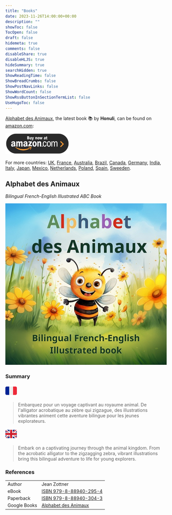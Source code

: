 ```yaml
---
title: "Books"
date: 2023-11-26T14:00:00+00:00
description: ""
showToc: false
TocOpen: false
draft: false
hidemeta: true
comments: false
disableShare: true
disableHLJS: true
hideSummary: true
searchHidden: true
ShowReadingTime: false
ShowBreadCrumbs: false
ShowPostNavLinks: false
ShowWordCount: false
ShowRssButtonInSectionTermList: false
UseHugoToc: false
---
```


[Alphabet des Animaux](#alphabet-des-animaux), the latest book 📚 by **Honuli**, can be found on [amazon.com](https://www.amazon.com/dp/B0CVBTK6Z8):

[![Amazon](/buy-on-amazon.png "Buy on Amazon US")](https://www.amazon.com/dp/B0CVBTK6Z8)

For more countries: [UK](https://www.amazon.co.uk/dp/B0CVBTK6Z8), [France](https://www.amazon.fr/dp/B0CVBTK6Z8), [Australia](https://www.amazon.com.au/dp/B0CVBTK6Z8), [Brazil](https://www.amazon.com.br/dp/B0CPL2JVFQ), [Canada](https://www.amazon.ca/dp/B0CVBTK6Z8), [Germany](https://www.amazon.de/dp/B0CVBTK6Z8), [India](https://www.amazon.in/dp/B0CPL2JVFQ), [Italy](https://www.amazon.it/dp/B0CVBTK6Z8), [Japan](https://www.amazon.co.jp/dp/B0CVBTK6Z8), [Mexico](https://www.amazon.com.mx/dp/B0CVBTK6Z8), [Netherlands](https://www.amazon.nl/dp/B0CVBTK6Z8), [Poland](https://www.amazon.pl/dp/B0CVBTK6Z8), [Spain](https://www.amazon.es/dp/B0CVBTK6Z8), [Sweeden](https://www.amazon.se/dp/B0CVBTK6Z8).

## Alphabet des Animaux

_Bilingual French-English Illustrated ABC Book_

![Alphabet](/alphabet_cover.jpg "Alphabet des Animaux")

### Summary

![French](/French_flag.png "French")
> Embarquez pour un voyage captivant au royaume animal. De l'alligator acrobatique au zèbre qui zigzague, des
> illustrations vibrantes animent cette aventure bilingue pour les jeunes explorateurs.

![English](/English_flag.png "English")
> Embark on a captivating journey through the animal kingdom. From the acrobatic alligator to the zigzagging zebra,
> vibrant illustrations bring this bilingual adventure to life for young explorers.

### References

|              |                                                                                                                       |
|--------------|-----------------------------------------------------------------------------------------------------------------------|
| Author       | Jean Zottner                                                                                                          |
| eBook        | [ISBN 979-8-88940-295-4](https://www.bookwire.com/book/9798889402954--102982918)                                      |
| Paperback    | [ISBN 979-8-88940-304-3](https://www.bookwire.com/book/USA/Alphabet-des-Animaux-9798889403043-Zottner-Jean-103132627) |
| Google Books | [Alphabet des Animaux](https://books.google.co.uk/books/about?id=B93mEAAAQBAJ)                                        |


